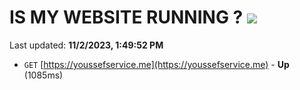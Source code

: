 # IS MY WEBSITE RUNNING ? [![](https://img.shields.io/static/v1?label=Sponsor&message=%E2%9D%A4&logo=GitHub&color=%23fe8e86)](https://github.com/sponsors/<username>)

Last updated: **11/2/2023, 1:49:52 PM**

- `GET` [https://youssefservice.me](https://youssefservice.me) - **Up** (1085ms)
